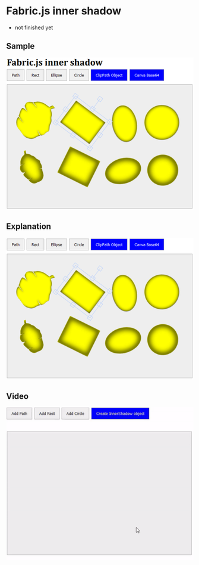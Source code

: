 # Fabric.js inner shadow

* not finished yet 

## Sample
<img src="src/sample-2.png">

## Explanation
<img src="src/explanation.png">

## Video
<img src="src/sample-full.gif">
